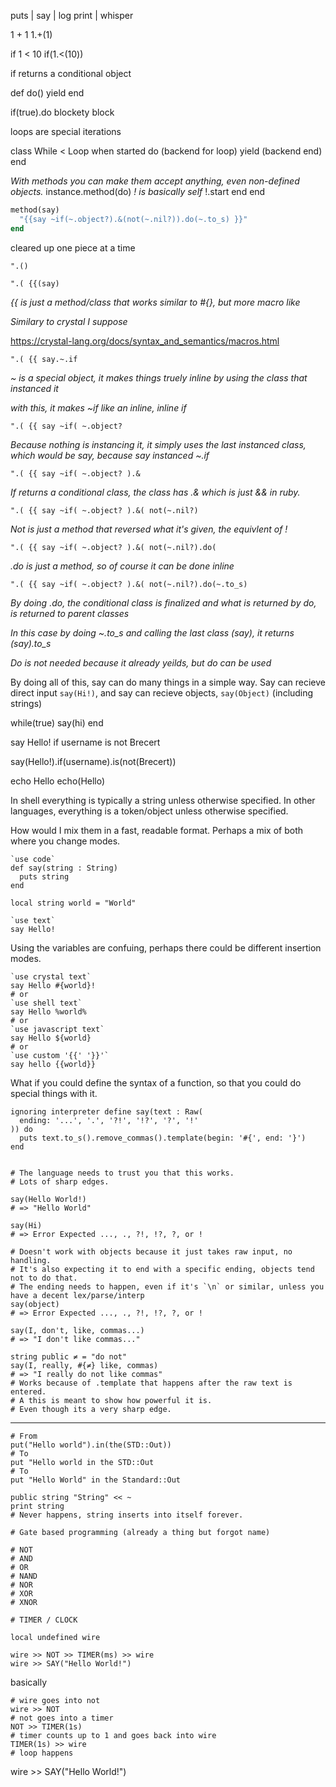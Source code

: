 puts | say | log
print | whisper

1 + 1
1.+(1)

if 1 < 10
if(1.<(10))

if returns a conditional object

def do()
  yield
end

if(true).do
  blockety block
  
loops are special iterations

class While < Loop
  when started do
  (backend for loop)
    yield
  (backend end)
  end
  
  _With methods you can make them accept anything, even non-defined objects._
  instance.method(do)
    _! is basically self_
    !.start
  end
end

```rb
method(say)
  "{{say ~if(~.object?).&(not(~.nil?)).do(~.to_s) }}"
end
```

cleared up one piece at a time

`".()`

`".( {{(say)`

_{{ is just a method/class that works similar to #{}, but more macro like_

_Similary to crystal I suppose_

https://crystal-lang.org/docs/syntax_and_semantics/macros.html

`".( {{ say.~.if`

_~ is a special object, it makes things truely inline by using the class that instanced it_

_with this, it makes ~if like an inline, inline if_

`".( {{ say ~if( ~.object?`

_Because nothing is instancing it, it simply uses the last instanced class, which would be say, because say instanced ~.if_

`".( {{ say ~if( ~.object? ).&`

_If returns a conditional class, the class has .& which is just && in ruby._

`".( {{ say ~if( ~.object? ).&( not(~.nil?)`

_Not is just a method that reversed what it's given, the equivlent of !_

`".( {{ say ~if( ~.object? ).&( not(~.nil?).do(`

_.do is just a method, so of course it can be done inline_

`".( {{ say ~if( ~.object? ).&( not(~.nil?).do(~.to_s)`

_By doing .do, the conditional class is finalized and what is returned by do, is returned to parent classes_

_In this case by doing ~.to_s and calling the last class (say), it returns (say).to_s_

_Do is not needed because it already yeilds, but do can be used_

By doing all of this, say can do many things in a simple way.
Say can recieve direct input `say(Hi!)`, and say can recieve objects, `say(Object)` (including strings)

while(true)
  say(hi)
end

say Hello! if username is not Brecert

say(Hello!).if(username).is(not(Brecert))

echo Hello
echo(Hello)

In shell everything is typically a string unless otherwise specified.
In other languages, everything is a token/object unless otherwise specified.

How would I mix them in a fast, readable format.
Perhaps a mix of both where you change modes.

```cr
`use code`
def say(string : String)
  puts string
end

local string world = "World"

`use text`
say Hello!
```
Using the variables are confuing, perhaps there could be different insertion modes.
```cr
`use crystal text`
say Hello #{world}!
# or
`use shell text`
say Hello %world%
# or
`use javascript text`
say Hello ${world}
# or
`use custom '{{' '}}'`
say hello {{world}}
```

What if you could define the syntax of a function, so that you could do special things with it.

```cr
ignoring interpreter define say(text : Raw(
  ending: '...', '.', '?!', '!?', '?', '!'
)) do
  puts text.to_s().remove_commas().template(begin: '#{', end: '}')
end


# The language needs to trust you that this works.
# Lots of sharp edges.

say(Hello World!)
# => "Hello World"

say(Hi)
# => Error Expected ..., ., ?!, !?, ?, or !

# Doesn't work with objects because it just takes raw input, no handling.
# It's also expecting it to end with a specific ending, objects tend not to do that.
# The ending needs to happen, even if it's `\n` or similar, unless you have a decent lex/parse/interp
say(object)
# => Error Expected ..., ., ?!, !?, ?, or !

say(I, don't, like, commas...)
# => "I don't like commas..."

string public ≠ = "do not"
say(I, really, #{≠} like, commas)
# => "I really do not like commas"
# Works because of .template that happens after the raw text is entered.
# A this is meant to show how powerful it is.
# Even though its a very sharp edge.
```

------

```cr
# From
put("Hello world").in(the(STD::Out))
# To
put "Hello world in the STD::Out
# To
put "Hello World" in the Standard::Out
```

```cr
public string "String" << ~
print string
# Never happens, string inserts into itself forever.
```

```cr
# Gate based programming (already a thing but forgot name)

# NOT
# AND
# OR
# NAND
# NOR
# XOR
# XNOR

# TIMER / CLOCK

local undefined wire

wire >> NOT >> TIMER(ms) >> wire
wire >> SAY("Hello World!")
```
basically
```cr
# wire goes into not
wire >> NOT
# not goes into a timer
NOT >> TIMER(1s)
# timer counts up to 1 and goes back into wire
TIMER(1s) >> wire
# loop happens
```

wire >> SAY("Hello World!")

